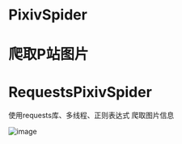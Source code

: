 # PixivSpider
# 爬取P站图片    
# RequestsPixivSpider
使用requests库、多线程、正则表达式 爬取图片信息    

![image](https://github.com/hyc-shayu/flask_bookstore/blob/master/.image/requests.PNG)  
